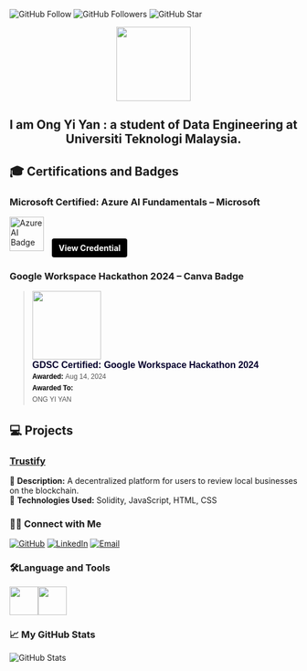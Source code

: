 ![GitHub Follow](https://img.shields.io/github/followers/ONGYIYAN.svg?style=social&label=Follow)
![GitHub Followers](https://img.shields.io/github/followers/ONGYIYAN.svg?style=social&label=Followers)
![GitHub Star](https://img.shields.io/github/stars/ONGYIYAN?affiliations=OWNER%2CCOLLABORATOR&style=social&label=Star)

<p align="center"><img src="https://media3.giphy.com/media/v1.Y2lkPTc5MGI3NjExYTFmNzFhM2JlYTVlY2Q3NzQ2NDI4ZmM5ZTVkNDdlNTQ5Y2U1OGIyOSZjdD10cw/nlLIFsrosSd0U3gHso/giphy.gif" width="130"> 
</p>
<h2 align="center">I am Ong Yi Yan : a student of Data Engineering at Universiti Teknologi Malaysia. </h2>

## 🎓 Certifications and Badges  
### **Microsoft Certified: Azure AI Fundamentals** – Microsoft  
<p align="left">
  <img src="azure-ai-badge.png" alt="Azure AI Badge" width="60">
  <a href="https://www.credly.com/badges/ad4ce4df-abb4-4269-82fb-fa8ef519cc0f/public_url" target="_blank" 
     style="display: inline-block; padding: 8px 12px; margin-left: 10px; font-size: 14px; font-weight: bold; 
            color: white; background-color: #000000; text-decoration: none; border-radius: 4px;">
    View Credential
  </a>
</p>

### **Google Workspace Hackathon 2024 – Canva Badge**  
<blockquote class="badgr-badge" style="font-family: Helvetica, Roboto, &quot;Segoe UI&quot;, Calibri, sans-serif;"><a href="https://api.badgr.io/public/assertions/M9ETufXTTMOVSlDhJkAkLg?identity__email=oyiyan22%40gmail.com"><img width="120px" height="120px" src="https://api.badgr.io/public/assertions/M9ETufXTTMOVSlDhJkAkLg/image"></a><p class="badgr-badge-name" style="hyphens: auto; overflow-wrap: break-word; word-wrap: break-word; margin: 0; font-size: 16px; font-weight: 600; font-style: normal; font-stretch: normal; line-height: 1.25; letter-spacing: normal; text-align: left; color: #05012c;">GDSC Certified: Google Workspace Hackathon 2024</p><p class="badgr-badge-date" style="margin: 0; font-size: 12px; font-style: normal; font-stretch: normal; line-height: 1.67; letter-spacing: normal; text-align: left; color: #555555;"><strong style="font-size: 12px; font-weight: bold; font-style: normal; font-stretch: normal; line-height: 1.67; letter-spacing: normal; text-align: left; color: #000;">Awarded: </strong>Aug 14, 2024</p><p class="badgr-badge-recipient" style="margin: 0; font-size: 12px; font-style: normal; font-stretch: normal; line-height: 1.67; letter-spacing: normal; text-align: left; color: #555555;"><strong style="font-size: 12px; font-weight: bold; font-style: normal; font-stretch: normal; line-height: 1.67; letter-spacing: normal; text-align: left; color: #000;">Awarded To: </strong><span style="display: block;"> ONG YI YAN</span></p></blockquote>

## 💻 Projects  

### **[Trustify](https://github.com/ONGYIYAN/MYUniversitiesHackathon_HackQuest)**  
🔹 **Description:** A decentralized platform for users to review local businesses on the blockchain.  
🔹 **Technologies Used:** Solidity, JavaScript, HTML, CSS   

### 🙌🏻 Connect with Me
<p align="left">
    <a href="https://github.com/ONGYIYAN" target="_blank"><img alt="GitHub" src="https://img.shields.io/badge/-@ONGYIYAN-181717?style=flat-square&logo=GitHub&logoColor=yellow"></a>
    <a href="https://www.linkedin.com/in/yi-yan-ong-970149263/" target="_blank"><img alt="LinkedIn" src="https://img.shields.io/badge/-Ong Yi Yan-blue?style=flat-square&logo=Linkedin&logoColor=white&link=https://www.linkedin.com/in/yi-yan-ong-970149263/"></a>
    <a href="mailto:ongyan@graduate.utm.my" target="_blank"><img alt="Email" src="https://img.shields.io/badge/-ongyan@graduate.utm.my-c14438?style=flat-square&logo=Gmail&logoColor=white&link=mailto:ongyan@graduate.utm.my.com"></a>

</p>
  
### 🛠️Language and Tools
<img height=50 src="https://cdn.jsdelivr.net/gh/devicons/devicon/icons/github/github-original-wordmark.svg" /><img height=50 src="https://cdn.jsdelivr.net/gh/devicons/devicon/icons/cplusplus/cplusplus-line.svg" />
          
### 📈 My GitHub Stats
<p align="left">
    <img alt = "GitHub Stats" src="https://github-readme-stats.vercel.app/api?username=ONGYIYAN&show_icons=true&hide=issues&icon_color=000000&hide_border=true&title_color=#C22216&text_color=555">
    <br>
  
</p>

